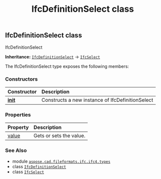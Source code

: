 ﻿---
title: IfcDefinitionSelect class
second_title: Aspose.CAD for Python via .NET API References
description: 
type: docs
weight: 360
url: /python-net/aspose.cad.fileformats.ifc.ifc4.types/ifcdefinitionselect/
is_root: false
---

## IfcDefinitionSelect class

IfcDefinitionSelect



**Inheritance:** [`IfcDefinitionSelect`](/cad/python-net/aspose.cad.fileformats.ifc.ifc4.types/ifcdefinitionselect) → 
[`IfcSelect`](/cad/python-net/aspose.cad.fileformats.ifc/ifcselect)



The IfcDefinitionSelect type exposes the following members:

### Constructors
| Constructor | Description |
| :- | :- |
| [__init__](/cad/python-net/aspose.cad.fileformats.ifc.ifc4.types/ifcdefinitionselect/__init__/#) | Constructs a new instance of IfcDefinitionSelect |


### Properties
| Property | Description |
| :- | :- |
| [value](/cad/python-net/aspose.cad.fileformats.ifc.ifc4.types/ifcdefinitionselect/value) | Gets or sets the value. |



### See Also
* module [`aspose.cad.fileformats.ifc.ifc4.types`](..)
* class [`IfcDefinitionSelect`](/cad/python-net/aspose.cad.fileformats.ifc.ifc4.types/ifcdefinitionselect)
* class [`IfcSelect`](/cad/python-net/aspose.cad.fileformats.ifc/ifcselect)
